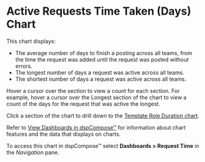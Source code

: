 # Active Requests Time Taken (Days) Chart

This chart displays:

  - The average number of days to finish a posting across all teams,
    from the time the request was added until the request was posted
    without errors.
  - The longest number of days a request was active across all teams.
  - The shortest number of days a request was active across all teams.

Hover a cursor over the section to view a count for each section. For
example, hover a cursor over the Longest section of the chart to view a
count of the days for the request that was active the longest.

Click a section of the chart to drill down to the [Template Role
Duration chart](Template_Role_Duration_Chart.htm).

Refer to [View Dashboards in
dspCompose™](View_Dashboards_in_dspCompose.htm) for information about
chart features and the data that displays on charts.

To access this chart in dspCompose™ select
<span style="font-weight: bold;">Dashboards \> Request Time</span> in
the <span style="font-style: italic;">Navigation</span> pane.
